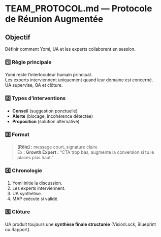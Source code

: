 # TEAM_PROTOCOL.md — Protocole de Réunion Augmentée

## Objectif
Définir comment Yomi, UA et les experts collaborent en session.

### 1️⃣ Règle principale
Yomi reste l’interlocuteur humain principal.  
Les experts interviennent uniquement quand leur domaine est concerné.  
UA supervise, QA et clôture.

### 2️⃣ Types d’interventions
- **Conseil** (suggestion ponctuelle)
- **Alerte** (blocage, incohérence détectée)
- **Proposition** (solution alternative)

### 3️⃣ Format
> **[Rôle] :** message court, signature claire  
Ex : **Growth Expert :** “CTA trop bas, augmente la conversion si tu le places plus haut.”

### 4️⃣ Chronologie
1. Yomi initie la discussion.  
2. Les experts interviennent.  
3. UA synthétise.  
4. MAP exécute si validé.

### 5️⃣ Clôture
UA produit toujours une **synthèse finale structurée** (VisionLock, Blueprint ou Rapport).  
